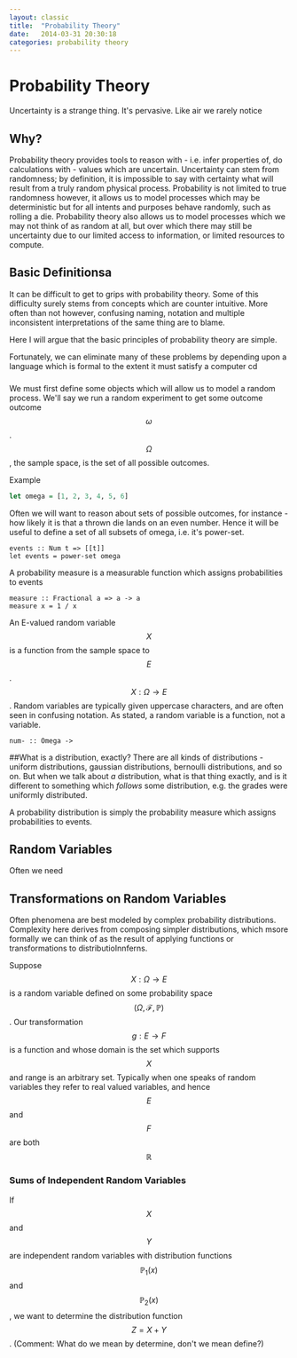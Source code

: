 ```yaml
---
layout: classic
title:  "Probability Theory"
date:   2014-03-31 20:30:18
categories: probability theory
---
```

<script type="text/javascript" src="http://cdn.mathjax.org/mathjax/latest/MathJax.js?config=TeX-AMS-MML_HTMLorMML"></script>

# Probability Theory

Uncertainty is a strange thing.  It's pervasive.  Like air we rarely notice

## Why?
Probability theory provides tools to reason with - i.e. infer properties of, do calculations with - values which are uncertain.
Uncertainty can stem from randomness; by definition, it is impossible to say with certainty what will result from a truly random physical process.
Probability is not limited to true randomness however, it allows us to model processes which may be deterministic but for all intents and purposes behave randomly, such as rolling a die.
Probability theory also allows us to model processes which we may not think of as random at all, but over which there may still be uncertainty due to our limited access to information, or limited resources to compute.

## Basic Definitionsa
It can be difficult to get to grips with probability theory.
Some of this difficulty surely stems from concepts which are counter intuitive.
More often than not however, confusing naming, notation and multiple inconsistent interpretations of the same thing are to blame.

Here I will argue that the basic principles of probability theory are simple.

Fortunately, we can eliminate many of these problems by depending upon a language which is formal to the extent it must satisfy a computer
cd  
###
We must first define some objects which will allow us to model a random process.
We'll say we run a random experiment to get some outcome outcome $$\omega$$.
$$\Omega$$, the sample space, is the set of all possible outcomes.

Example
```Haskell
let omega = [1, 2, 3, 4, 5, 6]
```

Often we will want to reason about sets of possible outcomes, for instance - how likely it is that a thrown die lands on an even number.
Hence it will be useful to define a set of all subsets of omega, i.e. it's power-set.

```
events :: Num t => [[t]]
let events = power-set omega
```

A probability measure is a measurable function which assigns probabilities to events
```
measure :: Fractional a => a -> a
measure x = 1 / x
```

An E-valued random variable $$X$$ is a function from the sample space to $$E$$.
$$X:\Omega \rightarrow E$$.
Random variables are typically given uppercase characters, and are often seen in confusing notation.
As stated, a random variable is a function, not a variable.

```
num- :: Omega ->
```

##What is a distribution, exactly?
There are all kinds of distributions - uniform distributions, gaussian distributions, bernoulli distributions, and so on.
But when we talk about *a* distribution, what is that thing exactly, and is it different to something which *follows* some distribution, e.g. the grades were uniformly distributed.

A probability distribution is simply the probability measure which assigns probabilities to events.

## Random Variables
Often we need   


## Transformations on Random Variables
Often phenomena are best modeled by complex probability distributions.
Complexity here derives from composing simpler distributions, which msore formally we can think of as the result of applying functions or transformations to distributioInnferns.

Suppose $$X:\Omega \to E$$ is a random variable defined on some probability space $$(\Omega, \mathcal{F}, \mathbb{P})$$.
Our transformation $$g:E \to F$$ is a function and whose domain is the set which supports $$X$$ and range is an arbitrary set.
Typically when one speaks of random variables they refer to real valued variables, and hence $$E$$ and $$F$$ are both $$\mathbb{R}$$



### Sums of Independent Random Variables
If $$X$$ and $$Y$$ are independent random variables with distribution functions $$\mathbb{P}_1(x)$$ and $$\mathbb{P}_2(x)$$, we want to determine the distribution function $$Z = X + Y$$.  (Comment: What do we mean by determine, don't we mean define?)
